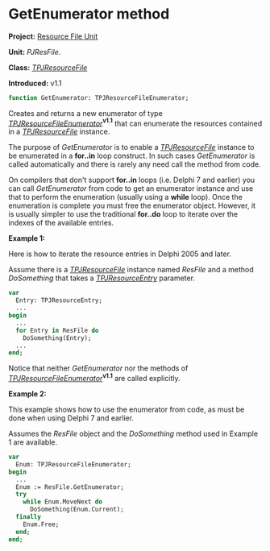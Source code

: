 # GetEnumerator method #

**Project:** [Resource File Unit](ResFileUnit.md)

**Unit:** _PJResFile_.

**Class:** _[TPJResourceFile](TPJResourceFile.md)_

**Introduced:** v1.1

```pascal
function GetEnumerator: TPJResourceFileEnumerator;
```

Creates and returns a new enumerator of type _[TPJResourceFileEnumerator](TPJResourceFileEnumerator.md)_**<sup>v1.1</sup>** that can enumerate the resources contained in a _[TPJResourceFile](TPJResourceFile.md)_ instance.

The purpose of _GetEnumerator_ is to enable a _[TPJResourceFile](TPJResourceFile.md)_ instance to be enumerated in a **for..in** loop construct. In such cases _GetEnumerator_ is called automatically and there is rarely any need call the method from code.

On compilers that don't support **for..in** loops (i.e. Delphi 7 and earlier) you can call _GetEnumerator_ from code to get an enumerator instance and use that to perform the enumeration (usually using a **while** loop). Once the enumeration is complete you must free the enumerator object. However, it is usually simpler to use the traditional **for..do** loop to iterate over the indexes of the available entries.

**Example 1:**

Here is how to iterate the resource entries in Delphi 2005 and later.

Assume there is a _[TPJResourceFile](TPJResourceFile.md)_ instance named _ResFile_ and a method _DoSomething_ that takes a _[TPJResourceEntry](TPJResourceEntry.md)_ parameter.

```pascal
var
  Entry: TPJResourceEntry;
  ...
begin
  ...
  for Entry in ResFile do
    DoSomething(Entry);
  ...
end;
```

Notice that neither _GetEnumerator_ nor the methods of _[TPJResourceFileEnumerator](TPJResourceFileEnumerator.md)_**<sup>v1.1</sup>** are called explicitly.

**Example 2:**

This example shows how to use the enumerator from code, as must be done when using Delphi 7 and earlier.

Assumes the _ResFile_ object and the _DoSomething_ method used in Example 1 are available.

```pascal
var
  Enum: TPJResourceFileEnumerator;
begin
  ...
  Enum := ResFile.GetEnumerator;
  try
    while Enum.MoveNext do
      DoSomething(Enum.Current);
  finally
    Enum.Free;
  end;
end;  
```